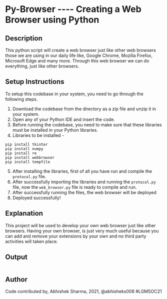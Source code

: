 # Py-Browser ---- Creating a Web Browser using Python

## Description
This python script will create a web browser just like other web browsers those we are using in our daily life like, Google Chrome, Mozilla Firefox, Microsoft Edge and many more.
Through this web browser we can do everything, just like other browsers.

## Setup Instructions
To setup this codebase in your system, you need to go through the following steps.
1. Download the codebase from the directory as a zip file and unzip it in your system.
2. Open any of your Python IDE and insert the code.
3. Before running the codebase, you need to make sure that these libraries must be installed in your Python libraries.
4. Libraries to be installed - 
  ```
  pip install tkinter
  pip install numpy
  pip install re
  pip install webbrowser
  pip install tempfile
  ```
5. After installing the libraries, first of all you have run and compile the `protocol.py` file.
6. After successfully importing the libraries and running the `protocol.py` file, now the `web_browser.py` file is ready to compile and run.
7. After successfully running the files, the web browser will be deployed
8. Deployed successfully!

## Explanation
This project will be used to develop your own web browser just like other browsers. Having your own browser, is just very much useful because you can add and remove your extensions by your own and no third party activities will taken place.

## Output
<img src = "">

## Author
Code contributed by, Abhishek Sharma, 2021, @abhisheks008 #LGMSOC21
